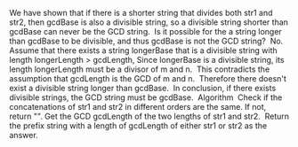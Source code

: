 We have shown that if there is a shorter string that divides both str1 and str2, then gcdBase is also a divisible string, so a divisible string shorter than gcdBase can never be the GCD string.
​
Is it possible for the a string longer than gcdBase to be divisible, and thus gcdBase is not the GCD string?
​
No. Assume that there exists a string longerBase that is a divisible string with length longerLength > gcdLength,
​
Since longerBase is a divisible string, its length longerLength must be a divisor of m and n.
​
This contradicts the assumption that gcdLength is the GCD of m and n.
​
Therefore there doesn't exist a divisible string longer than gcdBase.
​
In conclusion, if there exists divisible strings, the GCD string must be gcdBase.
​
Algorithm
​
Check if the concatenations of str1 and str2 in different orders are the same.
If not, return "".
​
Get the GCD gcdLength of the two lengths of str1 and str2.
​
Return the prefix string with a length of gcdLength of either str1 or str2 as the answer.
​
